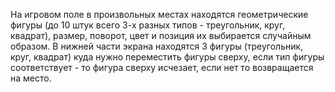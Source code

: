 На игровом поле в произвольных местах находятся геометрические фигуры (до 10 штук всего 3-х разных типов - треугольник, круг, квадрат), размер, поворот, цвет и позиция их выбирается случайным образом.
В нижней части экрана находятся 3 фигуры (треугольник, круг, квадрат) куда нужно переместить фигуры сверху, если тип фигуры соответствует - то фигура сверху исчезает, если нет то возвращается на место.
